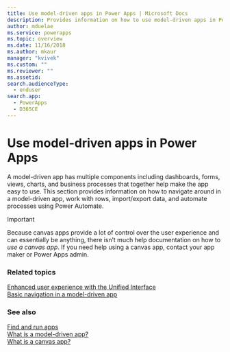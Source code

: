 ```yaml
---
title: Use model-driven apps in Power Apps | Microsoft Docs
description: Provides information on how to use model-driven apps in Power Apps.
author: mduelae
ms.service: powerapps
ms.topic: overview
ms.date: 11/16/2018
ms.author: mkaur
manager: "kvivek"
ms.custom: ""
ms.reviewer: ""
ms.assetid: 
search.audienceType: 
  - enduser
search.app: 
  - PowerApps
  - D365CE
---
```


# Use model-driven apps in Power Apps

A model-driven app has multiple components including dashboards, forms, views, charts, and business processes that together help make the app easy to use. This section provides information on how to navigate around in a model-driven app, work with rows, import/export data, and automate processes using Power Automate. 

> [!IMPORTANT]
> Because canvas apps provide a lot of control over the user experience and can essentially be anything, there isn’t much help documentation on how to *use a canvas app*. If you need help using a canvas app, contact your app maker or Power Apps admin.

### Related topics

[Enhanced user experience with the Unified Interface](unified-interface.md)<br/>
[Basic navigation in a model-driven app](navigation.md)

### See also

[Find and run apps](index.md)<br/>
[What is a model-driven app?](/powerapps/maker/model-driven-apps/model-driven-app-overview)<br/>
[What is a canvas app?](/powerapps/maker/canvas-apps/getting-started)

